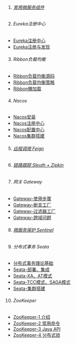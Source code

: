 1. ###### [常用微服务组件][all]
2. ###### Eureka注册中心
-  [Eureka注册中心][Eureka1]
-  [Eureka注册与发现][Eureka2]
3. ###### Ribbon负载均衡
-  [Ribbon负载均衡源码][Ribbon1]
-  [Ribbon负载均衡策略][Ribbon2]
-  [Ribbon懒加载][Ribbon3]
4. ###### Nacos
-  [Nacos安装][nacos1]
-  [Nacos注册中心][nacos2]
-  [Nacos配置中心][nacos3]
-  [Nacos集群搭建][nacos4]
5. ###### [远程调用 Feign][feign]
6. ###### [链路跟踪 Sleuth + Zipkin][sleuth]
7. ###### 网关 Gateway
-  [Gateway-使用步骤][gateway1]
-  [Gateway-断言工厂][gateway2]
-  [Gateway-过滤器工厂][gateway3]
-  [Gateway-跨域问题][gateway4]
8. ###### [微服务保护 Sentinel][sentinel]
9. ###### 分布式事务 Seata 
-  [分布式事务理论基础][seata1]
-  [Seata-部署、集成][seata2]
-  [Seata-XA、AT模式][seata3]
-  [Seata-TCC模式、SAGA模式][seata4]
-  [Seata-集群搭建][seata5]
10. ###### ZooKeeper
-  [ZooKeeper-1 介绍][zookeeper1]
-  [ZooKeeper-2 常用命令][zookeeper2]
-  [ZooKeeper-3 Java API][zookeeper3]
-  [ZooKeeper-4 分布式锁][zookeeper4]



[sleuth]: https://fgq233.github.io/md/java/cloud/sleuth
[zookeeper1]: https://fgq233.github.io/md/java/cloud/zookeeper1
[zookeeper2]: https://fgq233.github.io/md/java/cloud/zookeeper2
[zookeeper3]: https://fgq233.github.io/md/java/cloud/zookeeper3
[zookeeper4]: https://fgq233.github.io/md/java/cloud/zookeeper4
[all]: https://fgq233.github.io/md/java/cloud/all
[feign]: https://fgq233.github.io/md/java/cloud/feign
[Eureka1]: https://fgq233.github.io/md/java/cloud/Eureka1
[Eureka2]: https://fgq233.github.io/md/java/cloud/Eureka2
[Ribbon1]: https://fgq233.github.io/md/java/cloud/Ribbon1
[Ribbon2]: https://fgq233.github.io/md/java/cloud/Ribbon2
[Ribbon3]: https://fgq233.github.io/md/java/cloud/Ribbon3
[nacos1]: https://fgq233.github.io/md/java/cloud/nacos1
[nacos2]: https://fgq233.github.io/md/java/cloud/nacos2
[nacos3]: https://fgq233.github.io/md/java/cloud/nacos3
[nacos4]: https://fgq233.github.io/md/java/cloud/nacos4
[gateway1]: https://fgq233.github.io/md/java/cloud/gateway1
[gateway2]: https://fgq233.github.io/md/java/cloud/gateway2
[gateway3]: https://fgq233.github.io/md/java/cloud/gateway3
[gateway4]: https://fgq233.github.io/md/java/cloud/gateway4
[sentinel]: https://fgq233.github.io/md/java/cloud/sentinel
[seata1]: https://fgq233.github.io/md/java/cloud/seata1
[seata2]: https://fgq233.github.io/md/java/cloud/seata2
[seata3]: https://fgq233.github.io/md/java/cloud/seata3
[seata4]: https://fgq233.github.io/md/java/cloud/seata4
[seata5]: https://fgq233.github.io/md/java/cloud/seata5
 
 

